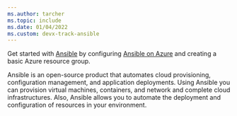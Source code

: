 ```yaml
---
ms.author: tarcher
ms.topic: include
ms.date: 01/04/2022
ms.custom: devx-track-ansible
---
```


Get started with [Ansible](https://www.ansible.com/) by configuring [Ansible on Azure](https://docs.ansible.com/ansible/latest/index.html) and creating a basic Azure resource group.

Ansible is an open-source product that automates cloud provisioning, configuration management, and application deployments. Using Ansible you can provision virtual machines, containers, and network and complete cloud infrastructures. Also, Ansible allows you to automate the deployment and configuration of resources in your environment.
